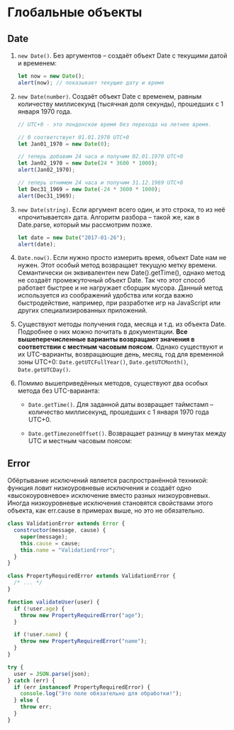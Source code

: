 # Глобальные объекты

## Date

1. `new Date()`. Без аргументов – создаёт объект Date с текущими датой и временем:

   ```js
   let now = new Date();
   alert(now); // показывает текущие дату и время
   ```

2. `new Date(number)`. Создаёт объект Date с временем, равным количеству миллисекунд (тысячная доля секунды), прошедших с 1 января 1970 года.

   ```js
   // UTC+0 - это лондонское время без перехода на летнее время.

   // 0 соответствует 01.01.1970 UTC+0
   let Jan01_1970 = new Date(0);

   // теперь добавим 24 часа и получим 02.01.1970 UTC+0
   let Jan02_1970 = new Date(24 * 3600 * 1000);
   alert(Jan02_1970);

   // теперь отнимем 24 часа и получим 31.12.1969 UTC+0
   let Dec31_1969 = new Date(-24 * 3600 * 1000);
   alert(Dec31_1969);
   ```

3. `new Date(string)`. Если аргумент всего один, и это строка, то из неё «прочитывается» дата. Алгоритм разбора – такой же, как в Date.parse, который мы рассмотрим позже.

   ```js
   let date = new Date("2017-01-26");
   alert(date);
   ```

4. `Date.now()`. Если нужно просто измерить время, объект Date нам не нужен. Этот особый метод возвращает текущую метку времени. Семантически он эквивалентен new Date().getTime(), однако метод не создаёт промежуточный объект Date. Так что этот способ работает быстрее и не нагружает сборщик мусора. Данный метод используется из соображений удобства или когда важно быстродействие, например, при разработке игр на JavaScript или других специализированных приложений.

5. Существуют методы получения года, месяца и т.д. из объекта Date. Подробнее о них можно почитать в документации. **Все вышеперечисленные варианты возвращают значения в соответствии с местным часовым поясом.** Однако существуют и их UTC-варианты, возвращающие день, месяц, год для временной зоны UTC+0: `Date.getUTCFullYear()`, `Date.getUTCMonth()`, `Date.getUTCDay()`.

6. Помимо вышеприведённых методов, существуют два особых метода без UTC-варианта:

   - `Date.getTime()`. Для заданной даты возвращает таймстамп – количество миллисекунд, прошедших с 1 января 1970 года UTC+0.

   - `Date.getTimezoneOffset()`. Возвращает разницу в минутах между UTC и местным часовым поясом:

## Error

Обёртывание исключений является распространённой техникой: функция ловит низкоуровневые исключения и создаёт одно «высокоуровневое» исключение вместо разных низкоуровневых. Иногда низкоуровневые исключения становятся свойствами этого объекта, как err.cause в примерах выше, но это не обязательно.

```js
class ValidationError extends Error {
  constructor(message, cause) {
    super(message);
    this.cause = cause;
    this.name = "ValidationError";
  }
}

class PropertyRequiredError extends ValidationError {
  /* ... */
}

function validateUser(user) {
  if (!user.age) {
    throw new PropertyRequiredError("age");
  }

  if (!user.name) {
    throw new PropertyRequiredError("name");
  }
}

try {
  user = JSON.parse(json);
} catch (err) {
  if (err instanceof PropertyRequiredError) {
    console.log("Это поле обязательно для обработки!");
  } else {
    throw err;
  }
}
```

